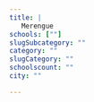 ```yaml
---
title: |
   Merengue
schools: [""]
slugSubcategory: ""
category: ""
slugCategory: ""
schoolscount: ""
city: ""

---
```


